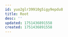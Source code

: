 ```yaml
---
id: yuo2glr39910g5igy9epdu8
title: Root
desc: ''
updated: 1751436891558
created: 1751436891558
---
```

